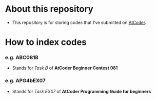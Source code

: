 # About this repository

- This repository is for storing codes that I've submitted on [AtCoder](https://atcoder.jp).


# How to index codes

### e.g. ABC081B

- Stands for *Task B* of **AtCoder Beginner Contest 081**

### e.g. APG4bEX07

- Stands for *Task EX07* of **AtCoder Programming Guide for beginners**
